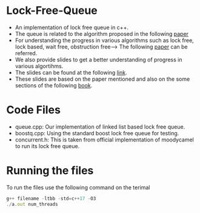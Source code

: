 # Lock-Free-Queue
* An implementation of lock free queue in c++.
* The queue is related to the algorithm proposed in the following [paper](https://www.cs.rochester.edu/~scott/papers/1996_PODC_queues.pdf)
* For understanding the progress in various algorithms such as lock free, lock based, wait free, obstruction free--> The following [paper](https://www.cs.tau.ac.il/~shanir/progress.pdf) can be referred.
* We also provide slides to get a better understanding of progress in various algortihms.
* The slides can be found at the following [link](https://docs.google.com/presentation/d/17kUnBNFOWM2lB9ocI5r4x-pJJ-dSYddbSt3wy_9QWb0/edit#slide=id.p).
* These slides are based on the paper mentioned and also on the some sections of the following [book](http://cs.ipm.ac.ir/asoc2016/Resources/Theartofmulticore.pdf).

# Code Files 
* queue.cpp: Our implementation of linked list based lock free queue.
* boostq.cpp: Using the standard boost lock free queue for testing.
* concurrent.h: This is taken from official implementation of moodycamel to run its lock free queue.

# Running the files
To run the files use the following command on the terimal

```javascript
g++ filename -ltbb -std=c++17 -O3
./a.out num_threads
```
